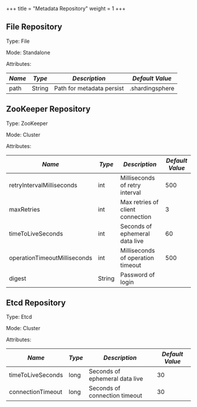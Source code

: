 +++
title = "Metadata Repository"
weight = 1
+++

## File Repository

Type: File

Mode: Standalone

Attributes:

| *Name*                       | *Type* | *Description*                     | *Default Value* |
| ---------------------------- | ------ | --------------------------------- | --------------- |
| path                         | String | Path for metadata persist         | .shardingsphere |

## ZooKeeper Repository

Type: ZooKeeper

Mode: Cluster

Attributes:

| *Name*                       | *Type* | *Description*                     | *Default Value* |
| ---------------------------- | ------ | --------------------------------- | --------------- |
| retryIntervalMilliseconds    | int    | Milliseconds of retry interval    | 500             |
| maxRetries                   | int    | Max retries of client connection  | 3               |
| timeToLiveSeconds            | int    | Seconds of ephemeral data live    | 60              |
| operationTimeoutMilliseconds | int    | Milliseconds of operation timeout | 500             |
| digest                       | String | Password of login                 |                 |

## Etcd Repository

Type: Etcd

Mode: Cluster

Attributes:

| *Name*                       | *Type* | *Description*                     | *Default Value* |
| ---------------------------- | ------ | --------------------------------- | --------------- |
| timeToLiveSeconds            | long   | Seconds of ephemeral data live    | 30              |
| connectionTimeout            | long   | Seconds of connection timeout     | 30              |
